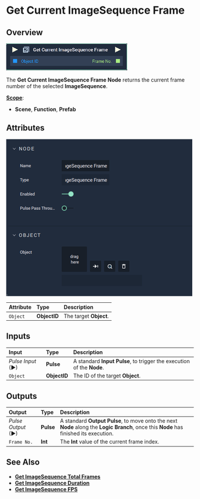 # Get Current ImageSequence Frame

## Overview

![The Get Current ImageSequence Frame Node.](../../../.gitbook/assets/node-get-current-imagesequence-frame.png)

The **Get Current ImageSequence Frame Node** returns the current frame number of the selected **ImageSequence**.

[**Scope**](../overview.md#scopes):
*  **Scene**, **Function**, **Prefab**

## Attributes

![The Get Current ImageSequence Frame Node Attributes.](../../../.gitbook/assets/node-get-current-imagesequence-frame-attr.png)

| Attribute | Type | Description |
| :--- | :--- | :--- |
| `Object` | **ObjectID** | The target **Object**. |

## Inputs

| Input | Type | Description |
| :--- | :--- | :--- |
| _Pulse Input_ \(►\) | **Pulse** | A standard **Input Pulse**, to trigger the execution of the **Node**. |
| `Object` | **ObjectID** | The ID of the target **Object**. |

## Outputs

| Output | Type | Description |
| :--- | :--- | :--- |
| _Pulse Output_ \(►\) | **Pulse** | A standard **Output Pulse**, to move onto the next **Node** along the **Logic Branch**, once this **Node** has finished its execution. |
| `Frame No.` | **Int** | The **Int** value of the current frame index. |

## See Also

* [**Get ImageSequence Total Frames**](getimagesequencetotalframes.md)
* [**Get ImageSequence Duration**](getimagesequenceduration.md)
* [**Get ImageSequence FPS**](getimagesequencefps.md)

